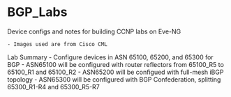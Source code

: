 # BGP_Labs
Device configs and notes for building CCNP labs on Eve-NG

    - Images used are from Cisco CML

Lab Summary
    - Configure devices in ASN 65100, 65200, and 65300 for BGP
    - ASN65100 will be configured with router reflectors from 65100_R5 to 65100_R1 and 65100_R2
    - ASN65200 will be configued with full-mesh iBGP topology
    - ASN65300 will be configured with BGP Confederation, splitting 65300_R1-R4 and 65300_R5-R7